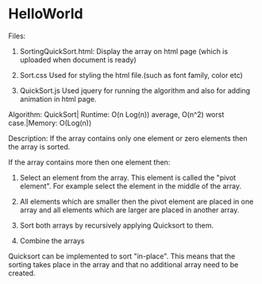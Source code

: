 HelloWorld
==========
Files:

1. SortingQuickSort.html:
Display the array on html page (which is uploaded when document is ready)

2. Sort.css
Used for styling the html file.(such as font family, color etc)

3. QuickSort.js
Used jquery for running the algorithm and also for adding animation in html page.


Algorithm: QuickSort| Runtime: O(n Log(n)) average, O(n^2) worst case.|Memory: O(Log(n))

Description:
If the array contains only one element or zero elements then the array is sorted.

If the array contains more then one element then:

1. Select an element from the array. This element is called the "pivot element". For example select the element in the middle of the array.

2. All elements which are smaller then the pivot element are placed in one array and all elements which are larger are placed in another array.

3. Sort both arrays by recursively applying Quicksort to them.

4. Combine the arrays

Quicksort can be implemented to sort "in-place". This means that the sorting takes place in the array and that no additional array need to be created.

